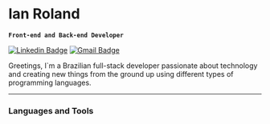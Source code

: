 # Ian Roland

**`Front-end and Back-end Developer`**

[![Linkedin Badge](https://img.shields.io/badge/-Ian%20Roland-ff0000?style=flat-square&logo=Linkedin&logoColor=white&link=https://www.linkedin.com/in/ian-roland/)](https://www.linkedin.com/in/ian-roland/) 
[![Gmail Badge](https://img.shields.io/badge/-ianrolandnascimento@gmail.com-ff0000?style=flat-square&logo=Gmail&logoColor=white&link=mailto:ianrolandnascimento@gmail.com)](mailto:ianrolandnascimento@gmail.com)

Greetings, I`m a Brazilian full-stack developer passionate about technology 
and creating new things from the ground up using different types of programming languages.

---

### Languages and Tools
